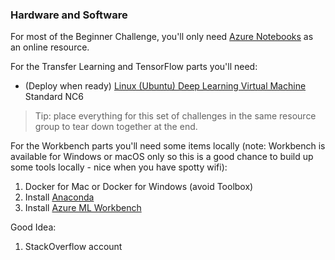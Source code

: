 ### Hardware and Software

For most of the Beginner Challenge, you'll only need [Azure Notebooks](https://notebooks.azure.com) as an online resource.

For the Transfer Learning and TensorFlow parts you'll need:

* (Deploy when ready) [Linux (Ubuntu) Deep Learning Virtual Machine](https://docs.microsoft.com/en-us/azure/machine-learning/data-science-virtual-machine/provision-deep-learning-dsvm) Standard NC6
> Tip: place everything for this set of challenges in the same resource group to tear down together at the end.

For the Workbench parts you'll need some items locally (note:  Workbench is available for Windows or macOS only so this is a good chance to build up some tools locally - nice when you have spotty wifi):

1. Docker for Mac or Docker for Windows (avoid Toolbox)
2. Install [Anaconda](https://www.anaconda.com/download/)
3. Install [Azure ML Workbench](https://docs.microsoft.com/en-us/azure/machine-learning/preview/)

Good Idea:

1. StackOverflow account

